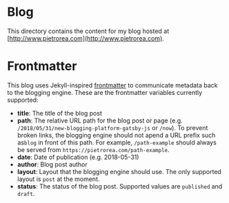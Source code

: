 # Blog

This directory contains the content for my blog hosted at [http://www.pietrorea.com](http://www.pietrorea.com).

# Frontmatter
This blog uses Jekyll-inspired [frontmatter](https://jekyllrb.com/docs/frontmatter/) to communicate metadata back to the blogging engine. These are the frontmatter variables currently supported:

- **title**: The title of the blog post
- **path**: The relative URL path for the blog post or page (e.g. `/2018/05/31/new-blogging-platform-gatsby-js` or `/now`). To prevent broken links, the blogging engine should not apend a URL prefix such as`blog` in front of this path. For example, `/path-example` should always be served from `https://pietrorea.com/path-example`. 
- **date**: Date of publication (e.g. 2018-05-31)
- **author**: Blog post author
- **layout**: Layout that the blogging engine should use. The only supported layout is `post` at the moment.
- **status**: The status of the blog post. Supported values are `published` and `draft`.